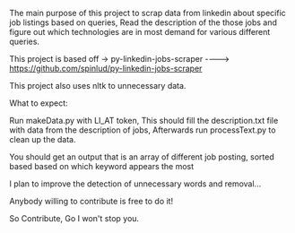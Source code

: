 The main purpose of this project to scrap data from linkedin about specific job listings based on queries, Read the description of the those jobs and figure out
which technologies are in most demand for various different queries.

This project is based off -> py-linkedin-jobs-scraper ----> https://github.com/spinlud/py-linkedin-jobs-scraper

This project also uses nltk to unnecessary data.

What to expect:

Run makeData.py with LI_AT token, This should fill the description.txt file with data from the description of jobs,
Afterwards run processText.py to clean up the data.

You should get an output that is an array of different job posting, sorted based based on which keyword appears the most

I plan to improve the detection of unnecessary words and removal...

Anybody willing to contribute is free to do it!

So Contribute, Go I won't stop you.
 
